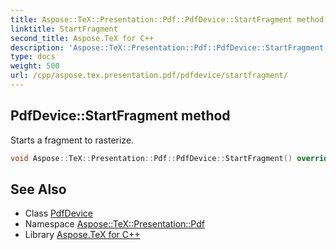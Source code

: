 ```yaml
---
title: Aspose::TeX::Presentation::Pdf::PdfDevice::StartFragment method
linktitle: StartFragment
second_title: Aspose.TeX for C++
description: 'Aspose::TeX::Presentation::Pdf::PdfDevice::StartFragment method. Starts a fragment to rasterize in C++.'
type: docs
weight: 500
url: /cpp/aspose.tex.presentation.pdf/pdfdevice/startfragment/
---
```

## PdfDevice::StartFragment method


Starts a fragment to rasterize.

```cpp
void Aspose::TeX::Presentation::Pdf::PdfDevice::StartFragment() override
```

## See Also

* Class [PdfDevice](../)
* Namespace [Aspose::TeX::Presentation::Pdf](../../)
* Library [Aspose.TeX for C++](../../../)
